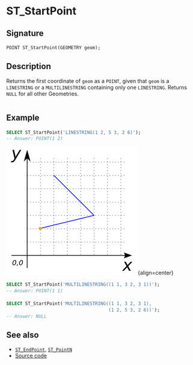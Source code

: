 # ST_StartPoint

## Signature

```sql
POINT ST_StartPoint(GEOMETRY geom);
```

## Description

Returns the first coordinate of `geom` as a `POINT`, given that `geom` is a
`LINESTRING` or a `MULTILINESTRING` containing only one `LINESTRING`. Returns
`NULL` for all other Geometries.

```{include} sfs-1-2-1.md
```

## Example

```sql
SELECT ST_StartPoint('LINESTRING(1 2, 5 3, 2 6)');
-- Answer: POINT(1 2)
```

![](./ST_StartPoint.png){align=center}

```sql
SELECT ST_StartPoint('MULTILINESTRING((1 1, 3 2, 3 1))');
-- Answer: POINT(1 1)

SELECT ST_StartPoint('MULTILINESTRING((1 1, 3 2, 3 1),
                                      (1 2, 5 3, 2 6))');
-- Answer: NULL
```

## See also

* [`ST_EndPoint`](../ST_EndPoint), [`ST_PointN`](../ST_PointN)
* <a href="https://github.com/orbisgis/h2gis/blob/master/h2gis-functions/src/main/java/org/h2gis/functions/spatial/properties/ST_StartPoint.java" target="_blank">Source code</a>
